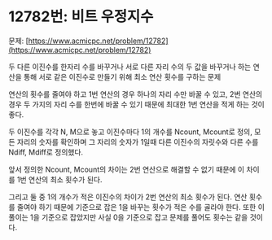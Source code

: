 # 12782번: 비트 우정지수

문제: [https://www.acmicpc.net/problem/12782](https://www.acmicpc.net/problem/12782)

두 다른 이진수를 한자리 수를 바꾸거나 서로 다른 자리 수의 두 값을 바꾸거나 하는 연산을 통해 서로 같은 이진수로 만들기 위해 최소 연산 횟수를 구하는 문제

연산의 횟수를 줄여야 하고 1번 연산의 경우 하나의 자리 수만 바꿀 수 있고, 2번 연산의 경우 두 가지의 자리 수를 한번에 바꿀 수 있기 때문에 최대한 1번 연산을 적게 하는 것이 좋다.

두 이진수를 각각 N, M으로 놓고 이진수마다 1의 개수를 Ncount, Mcount로 정의, 모든 자리의 숫자를 확인하며 그 자리의 숫자가 1일때 다른 이진수의 자릿수와 다른 수를 Ndiff, Mdiff로 정의했다.

앞서 정의한 Ncount, Mcount의 차이는 2번 연산으로 해결할 수 없기 때문에 이 차이를 1번 연산의 최소 횟수가 된다.

그리고 둘 중 1의 개수가 적은 이진수의 차이가 2번 연산의 최소 횟수가 된다. 연산 횟수를 줄여야 하기 때문에 기준으로 잡은 1을 바꾸는 횟수가 적은 수를 골라야 한다. 또한 이 풀이는 1을 기준으로 잡았지만 사실 0을 기준으로 잡고 문제를 풀어도 횟수는 같을 것이다.